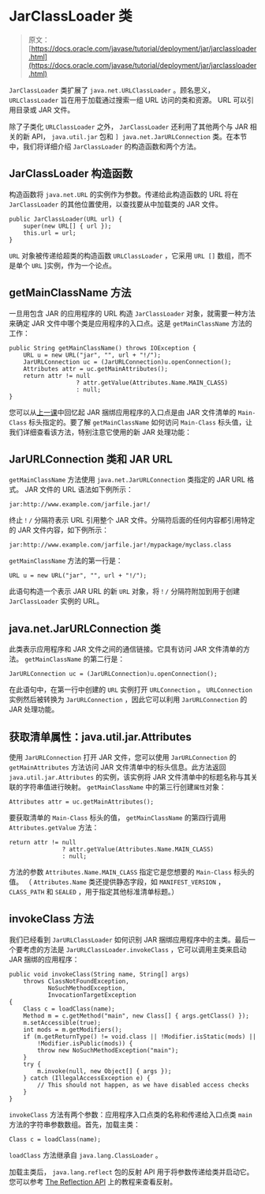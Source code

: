 # JarClassLoader 类

> 原文： [https://docs.oracle.com/javase/tutorial/deployment/jar/jarclassloader.html](https://docs.oracle.com/javase/tutorial/deployment/jar/jarclassloader.html)

`JarClassLoader` 类扩展了 `java.net.URLClassLoader` 。顾名思义， `URLClassLoader` 旨在用于加载通过搜索一组 URL 访问的类和资源。 URL 可以引用目录或 JAR 文件。

除了子类化 `URLClassLoader` 之外， `JarClassLoader` 还利用了其他两个与 JAR 相关的新 API， `java.util.jar` 包和 `] java.net.JarURLConnection` 类。在本节中，我们将详细介绍 `JarClassLoader` 的构造函数和两个方法。

## JarClassLoader 构造函数

构造函数将 `java.net.URL` 的实例作为参数。传递给此构造函数的 URL 将在 `JarClassLoader` 的其他位置使用，以查找要从中加载类的 JAR 文件。

```
public JarClassLoader(URL url) {
    super(new URL[] { url });
    this.url = url;
}

```

`URL` 对象被传递给超类的构造函数 `URLClassLoader` ，它采用 `URL []` 数组，而不是单个 `URL` ]实例，作为一个论点。

## getMainClassName 方法

一旦用包含 JAR 的应用程序的 URL 构造 `JarClassLoader` 对象，就需要一种方法来确定 JAR 文件中哪个类是应用程序的入口点。这是 `getMainClassName` 方法的工作：

```
public String getMainClassName() throws IOException {
    URL u = new URL("jar", "", url + "!/");
    JarURLConnection uc = (JarURLConnection)u.openConnection();
    Attributes attr = uc.getMainAttributes();
    return attr != null
                   ? attr.getValue(Attributes.Name.MAIN_CLASS)
                   : null;
}

```

您可以从[上一课](run.html)中回忆起 JAR 捆绑应用程序的入口点是由 JAR 文件清单的 `Main-Class` 标头指定的。要了解 `getMainClassName` 如何访问 `Main-Class` 标头值，让我们详细查看该方法，特别注意它使用的新 JAR 处理功能：

## JarURLConnection 类和 JAR URL

`getMainClassName` 方法使用 `java.net.JarURLConnection` 类指定的 JAR URL 格式。 JAR 文件的 URL 语法如下例所示：

```
jar:http://www.example.com/jarfile.jar!/

```

终止`！/` 分隔符表示 URL 引用整个 JAR 文件。分隔符后面的任何内容都引用特定的 JAR 文件内容，如下例所示：

```
jar:http://www.example.com/jarfile.jar!/mypackage/myclass.class

```

`getMainClassName` 方法的第一行是：

```
URL u = new URL("jar", "", url + "!/");

```

此语句构造一个表示 JAR URL 的新 `URL` 对象，将`！/` 分隔符附加到用于创建 `JarClassLoader` 实例的 URL。

## java.net.JarURLConnection 类

此类表示应用程序和 JAR 文件之间的通信链接。它具有访问 JAR 文件清单的方法。 `getMainClassName` 的第二行是：

```
JarURLConnection uc = (JarURLConnection)u.openConnection();

```

在此语句中，在第一行中创建的 `URL` 实例打开 `URLConnection` 。 `URLConnection` 实例然后被转换为 `JarURLConnection` ，因此它可以利用 `JarURLConnection` 的 JAR 处理功能。

## 获取清单属性：java.util.jar.Attributes

使用 `JarURLConnection` 打开 JAR 文件，您可以使用 `JarURLConnection` 的 `getMainAttributes` 方法访问 JAR 文件清单中的标头信息。此方法返回 `java.util.jar.Attributes` 的实例，该实例将 JAR 文件清单中的标题名称与其关联的字符串值进行映射。 `getMainClassName` 中的第三行创建`属性`对象：

```
Attributes attr = uc.getMainAttributes();

```

要获取清单的 `Main-Class` 标头的值， `getMainClassName` 的第四行调用 `Attributes.getValue` 方法：

```
return attr != null
               ? attr.getValue(Attributes.Name.MAIN_CLASS)
               : null;

```

方法的参数 `Attributes.Name.MAIN_CLASS` 指定它是您想要的 `Main-Class` 标头的值。 （ `Attributes.Name` 类还提供静态字段，如 `MANIFEST_VERSION` ， `CLASS_PATH` 和 `SEALED` ，用于指定其他标准清单标题。）

## invokeClass 方法

我们已经看到 `JarURLClassLoader` 如何识别 JAR 捆绑应用程序中的主类。最后一个要考虑的方法是 `JarURLClassLoader.invokeClass` ，它可以调用主类来启动 JAR 捆绑的应用程序：

```
public void invokeClass(String name, String[] args)
    throws ClassNotFoundException,
           NoSuchMethodException,
           InvocationTargetException
{
    Class c = loadClass(name);
    Method m = c.getMethod("main", new Class[] { args.getClass() });
    m.setAccessible(true);
    int mods = m.getModifiers();
    if (m.getReturnType() != void.class || !Modifier.isStatic(mods) ||
        !Modifier.isPublic(mods)) {
        throw new NoSuchMethodException("main");
    }
    try {
        m.invoke(null, new Object[] { args });
    } catch (IllegalAccessException e) {
        // This should not happen, as we have disabled access checks
    }
}

```

`invokeClass` 方法有两个参数：应用程序入口点类的名称和传递给入口点类 `main` 方法的字符串参数数组。首先，加载主类：

```
Class c = loadClass(name);

```

`loadClass` 方法继承自 `java.lang.ClassLoader` 。

加载主类后， `java.lang.reflect` 包的反射 API 用于将参数传递给类并启动它。您可以参考 [The Reflection API](../../reflect/index.html) 上的教程来查看反射。